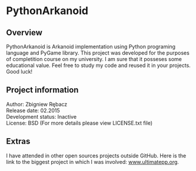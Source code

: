 # PythonArkanoid

## Overview
PythonArkanoid is Arkanoid implementation using Python programing language and PyGame library. This project was developed for the purposes of completition course on my university. I am sure that it posseses some educational value. Feel free to study my code and reused it in your projects. Good luck!

## Project information
Author: Zbigniew Rębacz <br />
Release date: 02.2015 <br />
Development status: Inactive <br />
License: BSD (For more details please view LICENSE.txt file) <br />

## Extras
I have attended in other open sources projects outside GitHub. Here is the link to the biggest project in which I was involved: www.ultimatepp.org.
